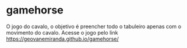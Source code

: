 # gamehorse
O jogo do cavalo, o objetivo é preencher todo o tabuleiro apenas com o movimento do cavalo.
Acesse o jogo pelo link https://geovanemiranda.github.io/gamehorse/
